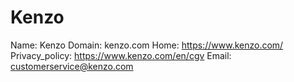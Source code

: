 
# Kenzo

Name: Kenzo
Domain: kenzo.com
Home: https://www.kenzo.com/
Privacy_policy: https://www.kenzo.com/en/cgv
Email: customerservice@kenzo.com
